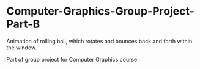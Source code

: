 # Computer-Graphics-Group-Project-Part-B

Animation of rolling ball, which rotates and bounces back and forth within the window.

Part of group project for Computer Graphics course
